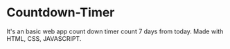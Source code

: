 # Countdown-Timer
It's an basic web app count down timer count 7 days from today. Made with HTML, CSS, JAVASCRIPT. 
